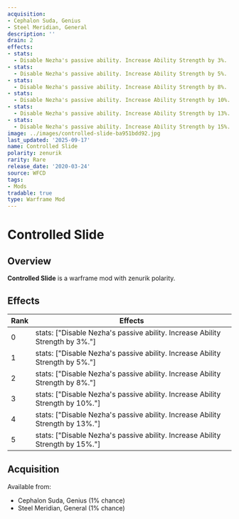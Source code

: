 ```yaml
---
acquisition:
- Cephalon Suda, Genius
- Steel Meridian, General
description: ''
drain: 2
effects:
- stats:
  - Disable Nezha's passive ability. Increase Ability Strength by 3%.
- stats:
  - Disable Nezha's passive ability. Increase Ability Strength by 5%.
- stats:
  - Disable Nezha's passive ability. Increase Ability Strength by 8%.
- stats:
  - Disable Nezha's passive ability. Increase Ability Strength by 10%.
- stats:
  - Disable Nezha's passive ability. Increase Ability Strength by 13%.
- stats:
  - Disable Nezha's passive ability. Increase Ability Strength by 15%.
image: ../images/controlled-slide-ba951bdd92.jpg
last_updated: '2025-09-17'
name: Controlled Slide
polarity: zenurik
rarity: Rare
release_date: '2020-03-24'
source: WFCD
tags:
- Mods
tradable: true
type: Warframe Mod
---
```


# Controlled Slide

## Overview

**Controlled Slide** is a warframe mod with zenurik polarity.

## Effects

| Rank | Effects |
|------|----------|
| 0 | stats: ["Disable Nezha's passive ability. Increase Ability Strength by 3%."] |
| 1 | stats: ["Disable Nezha's passive ability. Increase Ability Strength by 5%."] |
| 2 | stats: ["Disable Nezha's passive ability. Increase Ability Strength by 8%."] |
| 3 | stats: ["Disable Nezha's passive ability. Increase Ability Strength by 10%."] |
| 4 | stats: ["Disable Nezha's passive ability. Increase Ability Strength by 13%."] |
| 5 | stats: ["Disable Nezha's passive ability. Increase Ability Strength by 15%."] |

## Acquisition

Available from:
- Cephalon Suda, Genius (1% chance)
- Steel Meridian, General (1% chance)

